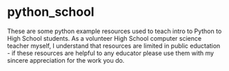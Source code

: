 # python_school
These are some python example resources used to teach intro to Python to High School students. As a volunteer High School computer science teacher myself, I understand that resources are limited in public eductation - if these resources are helpful to any educator please use them with my sincere appreciation for the work you do.
